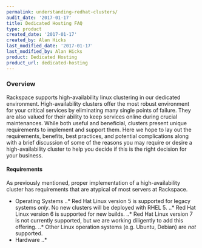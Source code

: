 ```yaml
---
permalink: understanding-redhat-clusters/
audit_date: '2017-01-17'
title: Dedicated Hosting FAQ
type: product
created_date: '2017-01-17'
created_by: Alan Hicks
last_modified_date: '2017-01-17'
last_modified_by: Alan Hicks
product: Dedicated Hosting
product_url: dedicated-hosting
---
```


### Overview

Rackspace supports high-availability linux clustering in our dedicated
environment. High-availability clusters offer the most robust environment
for your critical services by eliminating many single points of
failure. They are also valued for their ability to keep services online
during crucial maintenances. While both useful and beneficial, clusters
present unique requirements to implement and support them. Here we hope
to lay out the requirements, benefits, best practices, and potential
complications along with a brief discussion of some of the reasons you
may require or desire a high-availability cluster to help you decide if
this is the right decision for your business.

#### Requirements

As previously mentioned, proper implementation of a high-availability
cluster has requirements that are atypical of most servers at
Rackspace. 

* Operating Systems
..* Red Hat Linux version 5 is supported for legacy systems *only*. No new clusters will be deployed with RHEL 5.
..* Red Hat Linux version 6 is supported for new builds.
..* Red Hat Linux version 7 is not currently supported, but we are working diligently to add this offering.
..* Other Linux operation systems (e.g. Ubuntu, Debian) are *not* supported.
* Hardware
..* 




